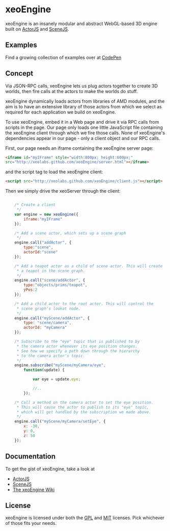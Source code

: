 xeoEngine
=========

xeoEngine is an insanely modular and abstract WebGL-based 3D engine built on [ActorJS](http://actorjs.org) and [SceneJS](http://scenejs.org).

## Examples
Find a growing collection of examples over at [CodePen](http://codepen.io/collection/BfogF)

## Concept

Via JSON-RPC calls, xeoEngine lets us plug actors together to create 3D worlds, then fire calls at the actors to make the worlds
 do stuff.

xeoEngine dynamically loads actors from libraries of AMD modules, and the aim is to have an extensive library of
 those actors from which we select as required for each application we build on xeoEngine.

To use xeoEngine, embed it in a Web page and drive it via RPC calls from scripts in the page. Our page only
loads one little JavaScript file containing the xeoEngine client through which we fire those calls. None of xeoEngine's
dependencies appear in our page - only a client object and our RPC calls.

First, our page needs an iframe containing the xeoEngine server page:
```html
<iframe id="myIFrame" style="width:800px; height:600px;"
src="http://xeolabs.github.com/xeoEngine/server.html"></iframe>
```
and the script tag to load the xeoEngine client:
```html
<script src="http://xeolabs.github.com/xeoEngine/client.js"></script>
```
Then we simply drive the xeoServer through the client:
```javascript

    /* Create a client
     */
    var engine = new xeoEngine({
        iframe:"myIFrame"
    });

    /* Add a scene actor, which sets up a scene graph
     */
    engine.call("addActor", {
        type:"scene",
        actorId:"scene"
    });

    /* Add a teapot actor as a child of scene actor. This will create
     * a teapot in the scene graph.
     */
    engine.call("scene/addActor", {
        type:"objects/prims/teapot",
        yPos:2
    });

    /* Add a child actor to the root actor. This will control the
     * scene graph's lookat node.
     */
    engine.call("myScene/addActor", {
        type: "scene/camera",
        actorId: "myCamera"
    });

    /* Subscribe to the "eye" topic that is published to by
     * the camera actor whenever its eye position changes.
     * See how we specify a path down through the hierarchy
     * to the camera actor's topic.
     */
    engine.subscribe("myScene/myCamera/eye",
        function(update) {

            var eye = update.eye;

            //..
        });

    /* Call a method on the camera actor to set the eye position.
     * This will cause the actor to publish to its "eye" topic,
     * which will get handled by the subscription we made above.
     */
    engine.call("myScene/myCamera/setEye", {
        x: -30,
        y: 0,
        z: 50
    });
```

## Documentation
To get the gist of xeoEngine, take a look at
* [ActorJS](http://actorjs.org)
* [SceneJS](http://scenejs.org)
* [The xeoEngine Wiki](https://github.com/xeolabs/xeoEngine/wiki)

## License
xeoEngine is licensed under both the [GPL](https://github.com/xeolabs/xeoEngine/blob/master/licenses/GPL_LICENSE.txt)
and [MIT](https://github.com/xeolabs/xeoEngine/blob/master/licenses/MIT_LICENSE.txt) licenses. Pick whichever of those fits your needs.
